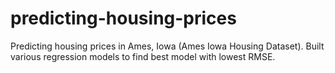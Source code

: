 # predicting-housing-prices
Predicting housing prices in Ames, Iowa (Ames Iowa Housing Dataset). Built various regression models to find best model with lowest RMSE.
